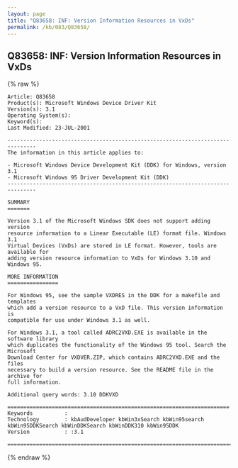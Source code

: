 ```yaml
---
layout: page
title: "Q83658: INF: Version Information Resources in VxDs"
permalink: /kb/083/Q83658/
---
```


## Q83658: INF: Version Information Resources in VxDs

{% raw %}

	Article: Q83658
	Product(s): Microsoft Windows Device Driver Kit
	Version(s): 3.1
	Operating System(s): 
	Keyword(s): 
	Last Modified: 23-JUL-2001
	
	-------------------------------------------------------------------------------
	The information in this article applies to:
	
	- Microsoft Windows Device Development Kit (DDK) for Windows, version 3.1 
	- Microsoft Windows 95 Driver Development Kit (DDK) 
	-------------------------------------------------------------------------------
	
	SUMMARY
	=======
	
	Version 3.1 of the Microsoft Windows SDK does not support adding version
	resource information to a Linear Executable (LE) format file. Windows 3.1
	Virtual Devices (VxDs) are stored in LE format. However, tools are available for
	adding version resource information to VxDs for Windows 3.10 and Windows 95.
	
	MORE INFORMATION
	================
	
	For Windows 95, see the sample VXDRES in the DDK for a makefile and templates
	which add a version resource to a VxD file. This version information is
	compatible for use under Windows 3.1 as well.
	
	For Windows 3.1, a tool called ADRC2VXD.EXE is available in the software library
	which duplicates the functionality of the Windows 95 tool. Search the Microsoft
	Download Center for VXDVER.ZIP, which contains ADRC2VXD.EXE and the files
	necessary to build a version resource. See the README file in the archive for
	full information.
	
	Additional query words: 3.10 DDKVXD
	
	======================================================================
	Keywords          :  
	Technology        : kbAudDeveloper kbWin3xSearch kbWin95search kbWin95DDKSearch kbWinDDKSearch kbWinDDK310 kbWin95DDK
	Version           : :3.1
	
	=============================================================================
	

{% endraw %}
